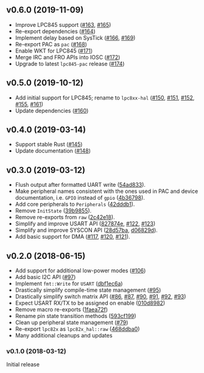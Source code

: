 <a name="v0.5.0"></a>
## v0.6.0 (2019-11-09)

- Improve LPC845 support ([#163], [#165])
- Re-export dependencies ([#164])
- Implement delay based on SysTick ([#166], [#169])
- Re-export PAC as `pac` ([#168])
- Enable WKT for LPC845 ([#171])
- Merge IRC and FRO APIs into IOSC ([#172])
- Upgrade to latest `lpc845-pac` release ([#174])

[#163]: https://github.com/lpc-rs/lpc8xx-hal/pull/163
[#164]: https://github.com/lpc-rs/lpc8xx-hal/pull/164
[#165]: https://github.com/lpc-rs/lpc8xx-hal/pull/165
[#166]: https://github.com/lpc-rs/lpc8xx-hal/pull/166
[#168]: https://github.com/lpc-rs/lpc8xx-hal/pull/168
[#169]: https://github.com/lpc-rs/lpc8xx-hal/pull/169
[#171]: https://github.com/lpc-rs/lpc8xx-hal/pull/171
[#172]: https://github.com/lpc-rs/lpc8xx-hal/pull/172
[#174]: https://github.com/lpc-rs/lpc8xx-hal/pull/174


<a name="v0.5.0"></a>
## v0.5.0 (2019-10-12)

- Add initial support for LPC845; rename to `lpc8xx-hal` ([#150], [#151], [#152], [#155], [#161])
- Update dependencies ([#160])

[#150]: https://github.com/lpc-rs/lpc8xx-hal/pull/150
[#151]: https://github.com/lpc-rs/lpc8xx-hal/pull/151
[#152]: https://github.com/lpc-rs/lpc8xx-hal/pull/152
[#155]: https://github.com/lpc-rs/lpc8xx-hal/pull/155
[#160]: https://github.com/lpc-rs/lpc8xx-hal/pull/160
[#161]: https://github.com/lpc-rs/lpc8xx-hal/pull/161


<a name="v0.4.0"></a>
## v0.4.0 (2019-03-14)

- Support stable Rust ([#145](https://github.com/lpc-rs/lpc8xx-hal/pull/145))
- Update documentation ([#148](https://github.com/lpc-rs/lpc8xx-hal/pull/148))


<a name="v0.3.0"></a>
## v0.3.0 (2019-03-12)

- Flush output after formatted UART write ([54ad833](https://github.com/lpc-rs/lpc8xx-hal/commit/54ad833ee80d1cd0307b432d8c5a7fec7160ca7d)).
- Make peripheral names consistent with the ones used in PAC and device documentation, i.e. `GPIO` instead of `gpio` ([4b36798](https://github.com/lpc-rs/lpc8xx-hal/commit/4b367988011e853d8c5c90449c9c1269f22009d1)).
- Add core peripherals to `Peripherals` ([42dddb1](https://github.com/lpc-rs/lpc8xx-hal/commit/42dddb148f8129261aac4a2a947d7726de7587e2)).
- Remove `InitState` ([39b9855](https://github.com/lpc-rs/lpc8xx-hal/commit/39b9855bc3d09e42ed2257362c636b128ca98499)).
- Remove re-exports from `raw` ([2c42e18](https://github.com/lpc-rs/lpc8xx-hal/commit/2c42e18a932db79486a17cf131e68903f4c42116)).
- Simplify and improve USART API ([827874e](https://github.com/lpc-rs/lpc8xx-hal/commit/827874eab0c37f9195497ed7f054c6220fbe0770), [#122](https://github.com/lpc-rs/lpc8xx-hal/pull/122), [#123](https://github.com/lpc-rs/lpc8xx-hal/pull/123))
- Simplify and improve SYSCON API ([28d57ba](https://github.com/lpc-rs/lpc8xx-hal/commit/28d57baaa7c76ca9234cfd78892b34715f669d5c), [d06829d](https://github.com/lpc-rs/lpc8xx-hal/commit/d06829db3053632f394f67066d2fe381ec54e7df)).
- Add basic support for DMA ([#117](https://github.com/lpc-rs/lpc8xx-hal/pull/117), [#120](https://github.com/lpc-rs/lpc8xx-hal/pull/120), [#121](https://github.com/lpc-rs/lpc8xx-hal/pull/121)).


<a name="v0.2.0"></a>
## v0.2.0 (2018-06-15)

- Add support for additional low-power modes ([#106](https://github.com/lpc-rs/lpc8xx-hal/pull/106))
- Add basic I2C API ([#97](https://github.com/lpc-rs/lpc8xx-hal/pull/97))
- Implement `fmt::Write` for `USART` ([dbf1ec6a](dbf1ec6a))
- Drastically simplify compile-time state management ([#95](https://github.com/lpc-rs/lpc8xx-hal/pull/95))
- Drastically simplify switch matrix API ([#86](https://github.com/lpc-rs/lpc8xx-hal/pull/86), [#87](https://github.com/lpc-rs/lpc8xx-hal/pull/87), [#90](https://github.com/lpc-rs/lpc8xx-hal/pull/90), [#91](https://github.com/lpc-rs/lpc8xx-hal/pull/91), [#92](https://github.com/lpc-rs/lpc8xx-hal/pull/92), [#93](https://github.com/lpc-rs/lpc8xx-hal/pull/93))
- Expect USART RX/TX to be assigned on enable ([010d8982](010d8982))
- Remove macro re-exports ([1faea72f](1faea72f))
- Rename pin state transition methods ([593cf199](593cf199))
- Clean up peripheral state management ([#79](https://github.com/lpc-rs/lpc8xx-hal/pull/79))
- Re-export `lpc82x` as `lpc82x_hal::raw` ([468ddba0](468ddba0))
- Many additional cleanups and updates


<a name="v0.1.0"></a>
### v0.1.0 (2018-03-12)

Initial release
